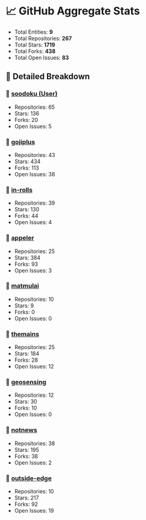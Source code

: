 # 📈 GitHub Aggregate Stats

- Total Entities: **9**
- Total Repositories: **267**
- Total Stars: **1719**
- Total Forks: **438**
- Total Open Issues: **83**

## 🚀 Detailed Breakdown

### 🏢 [soodoku (User)](https://github.com/soodoku)
- Repositories: 65
- Stars: 136
- Forks: 20
- Open Issues: 5

### 🏢 [gojiplus](https://github.com/gojiplus)
- Repositories: 43
- Stars: 434
- Forks: 113
- Open Issues: 38

### 🏢 [in-rolls](https://github.com/in-rolls)
- Repositories: 39
- Stars: 130
- Forks: 44
- Open Issues: 4

### 🏢 [appeler](https://github.com/appeler)
- Repositories: 25
- Stars: 384
- Forks: 93
- Open Issues: 3

### 🏢 [matmulai](https://github.com/matmulai)
- Repositories: 10
- Stars: 9
- Forks: 0
- Open Issues: 0

### 🏢 [themains](https://github.com/themains)
- Repositories: 25
- Stars: 184
- Forks: 28
- Open Issues: 12

### 🏢 [geosensing](https://github.com/geosensing)
- Repositories: 12
- Stars: 30
- Forks: 10
- Open Issues: 0

### 🏢 [notnews](https://github.com/notnews)
- Repositories: 38
- Stars: 195
- Forks: 38
- Open Issues: 2

### 🏢 [outside-edge](https://github.com/outside-edge)
- Repositories: 10
- Stars: 217
- Forks: 92
- Open Issues: 19


